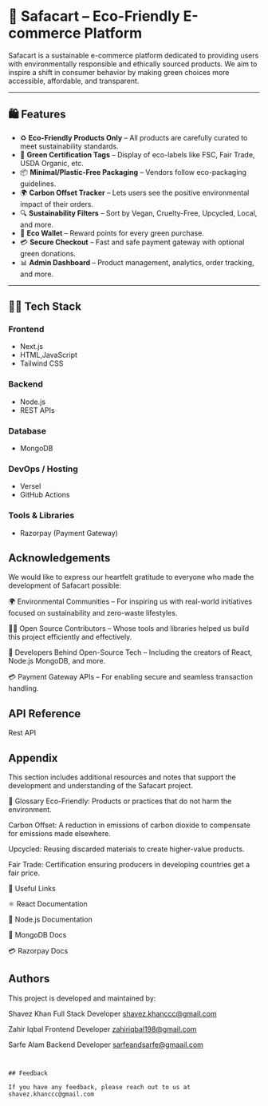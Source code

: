 # 🌿 Safacart – Eco-Friendly E-commerce Platform

Safacart is a sustainable e-commerce platform dedicated to providing users with environmentally responsible and ethically sourced products. We aim to inspire a shift in consumer behavior by making green choices more accessible, affordable, and transparent.

---

## 🛍️ Features

- ♻️ **Eco-Friendly Products Only** – All products are carefully curated to meet sustainability standards.
- 🌱 **Green Certification Tags** – Display of eco-labels like FSC, Fair Trade, USDA Organic, etc.
- 📦 **Minimal/Plastic-Free Packaging** – Vendors follow eco-packaging guidelines.
- 🌍 **Carbon Offset Tracker** – Lets users see the positive environmental impact of their orders.
- 🔍 **Sustainability Filters** – Sort by Vegan, Cruelty-Free, Upcycled, Local, and more.
- 👛 **Eco Wallet** – Reward points for every green purchase.
- 💳 **Secure Checkout** – Fast and safe payment gateway with optional green donations.
- 📊 **Admin Dashboard** – Product management, analytics, order tracking, and more.

---

## 🧑‍💻 Tech Stack

### Frontend
- Next.js  
- HTML,JavaScript
- Tailwind CSS 

### Backend
- Node.js
- REST APIs

### Database
- MongoDB

### DevOps / Hosting
- Versel
- GitHub Actions

### Tools & Libraries
-  Razorpay (Payment Gateway)



## Acknowledgements



We would like to express our heartfelt gratitude to everyone who made the development of Safacart possible:

🌍 Environmental Communities – For inspiring us with real-world initiatives focused on sustainability and zero-waste lifestyles.

🧑‍🏫 Open Source Contributors – Whose tools and libraries helped us build this project efficiently and effectively.

🧰 Developers Behind Open-Source Tech – Including the creators of React, Node.js MongoDB, and more.

💳 Payment Gateway APIs – For enabling secure and seamless transaction handling.


## API Reference

Rest API


## Appendix

This section includes additional resources and notes that support the development and understanding of the Safacart project.

📘 Glossary
Eco-Friendly: Products or practices that do not harm the environment.

Carbon Offset: A reduction in emissions of carbon dioxide to compensate for emissions made elsewhere.

Upcycled: Reusing discarded materials to create higher-value products.

Fair Trade: Certification ensuring producers in developing countries get a fair price.

🔧 Useful Links

⚛️ React Documentation

🧪 Node.js Documentation

🐘 MongoDB Docs

💳 Razorpay Docs





## Authors

This project is developed and maintained by:

Shavez Khan   Full Stack Developer    shavez.khanccc@gmail.com

Zahir Iqbal   Frontend Developer    zahiriqbal198@gmail.com

Sarfe Alam    Backend Developer     sarfeandsarfe@gmaail.com



```


## Feedback

If you have any feedback, please reach out to us at shavez.khanccc@gmail.com


